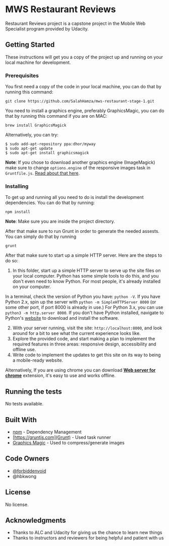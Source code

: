 # MWS Restaurant Reviews

Restaurant Reviews project is a capstone project in the Mobile Web Specialist program provided by Udacity.

## Getting Started

These instructions will get you a copy of the project up and running on your local machine for development.

### Prerequisites

You first need a copy of the code in your local machine, you can do that by running this command:

```
git clone https://github.com/SalahHamza/mws-restaurant-stage-1.git
```

You need to install a graphics engine, preferably GraphicsMagic, you can do that by running this command if you are on MAC:

```
brew install GraphicsMagick
```

Alternatively, you can try:

```
$ sudo add-apt-repository ppa:dhor/myway
$ sudo apt-get update
$ sudo apt-get install graphicsmagick
```

**Note**: If you chose to download another graphics engine (ImageMagick) make sure to change `options.engine` of the responsive images task in `Gruntfile.js`. [Read about that here](https://github.com/andismith/grunt-responsive-images).

### Installing

To get up and running all you need to do is install the development dependencies. You can do that by running:

```
npm install
```

**Note**: Make sure you are inside the project directory.

After that make sure to run Grunt in order to generate the needed assests. You can simply do that by running

```
grunt
```

After that make sure to start up a simple HTTP server. Here are the steps to do so:

1. In this folder, start up a simple HTTP server to serve up the site files on your local computer. Python has some simple tools to do this, and you don't even need to know Python. For most people, it's already installed on your computer.

In a terminal, check the version of Python you have: `python -V`. If you have Python 2.x, spin up the server with `python -m SimpleHTTPServer 8000` (or some other port, if port 8000 is already in use.) For Python 3.x, you can use `python3 -m http.server 8000`. If you don't have Python installed, navigate to Python's [website](https://www.python.org/) to download and install the software.

2. With your server running, visit the site: `http://localhost:8000`, and look around for a bit to see what the current experience looks like.
3. Explore the provided code, and start making a plan to implement the required features in three areas: responsive design, accessibility and offline use.
4. Write code to implement the updates to get this site on its way to being a mobile-ready website.

Alternatively, If you are using chrome you can download [**Web server for chrome**](https://chrome.google.com/webstore/detail/web-server-for-chrome/ofhbbkphhbklhfoeikjpcbhemlocgigb) extension, it's easy to use and works offline.

## Running the tests

No tests available.

## Built With

* [npm](https://npmjs.com) - Dependency Management
* [https://gruntjs.com](Grunt) - Used task runner
* [Graphics Magic](http://sourceforge.net/projects/graphicsmagick/files/graphicsmagick/) - Used to compress/generate images

## Code Owners

* [@forbiddenvoid](https://github.com/udacity/mws-restaurant-stage-1/commits?author=forbiddenvoid)
* @hbkwong

## License

No license.

## Acknowledgments

* Thanks to ALC and Udacity for giving us the chance to learn new things
* Thanks to instructors and reviewers for being helpful and patient with us
